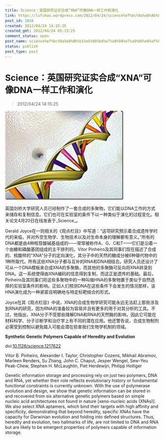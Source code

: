 ```yaml
---
title: Science：英国研究证实合成“XNA”可像DNA一样工作和演化
link: https://lufuhao.wordpress.com/2012/04/24/science%ef%bc%9a%e8%8b%b1%e5%9b%bd%e7%a0%94%e7%a9%b6%e8%af%81%e5%ae%9e%e5%90%88%e6%88%90xna%e5%8f%af%e5%83%8fdna%e4%b8%80%e6%a0%b7%e5%b7%a5%e4%bd%9c%e5%92%8c%e6%bc%94%e5%8c%96/
post_id: 1016
created: 2012/04/24 14:15:25
created_gmt: 2012/04/24 05:15:25
comment_status: open
post_name: science%ef%bc%9a%e8%8b%b1%e5%9b%bd%e7%a0%94%e7%a9%b6%e8%af%81%e5%ae%9e%e5%90%88%e6%88%90xna%e5%8f%af%e5%83%8fdna%e4%b8%80%e6%a0%b7%e5%b7%a5%e4%bd%9c%e5%92%8c%e6%bc%94%e5%8c%96
status: publish
post_type: post
---
```


# Science：英国研究证实合成“XNA”可像DNA一样工作和演化

> 2012/04/24 14:15:25

![20120424-141525-0001.jpg](/assets/images/20120424-141525-0001.jpg)

英国剑桥大学研究人员已经制作了一套合成的多聚物，它们能以DNA工作的方式来储存和复制信息。它们也可在实验室的条件下以一种类似于演化的过程变化。相关论文4月20日在线发表于_Science_。 

Gerald Joyce在一则相关的《观点栏目》中写道：“这项研究预示着合成遗传学时代的来临，并对外空生物学、生物技术以及对生命本身的理解都有意义。”所有的 DNA都是由4种核苷酸碱基组成的——常常被称作A、G、C和T——它们是沿着一个由糖和磷酸基团组成的主干排列的。Vitor Pinheiro及其同事们现在描述了合成的、核酸样的"XNA"分子的定向演化，其分子中的天然的糖成分被6种替代物中的1种所取代。所有这些XNA分子都与互补的RNA和DNA相结合。研究人员还设计了可从一个DNA模板来合成XNA的多聚酶，而其他的多聚酶可反向将XNA转录到DNA。这一系统使得由XNA编码的信息得到复制，而这正是遗传的基础。最后，Pinheiro及其同事们将这些多聚物中的一种叫做HNA的多聚物置于类似于自然选择的实验室条件的影响。正如人们预测DNA在这些条件下会发生的情况那样，该HNA演化成为一种紧密且明确地与特定标靶结合的形式。 

Joyce在其《观点栏目》中说，XNA的合成生物学研究可能永远无法赶上那些涉及到RNA的研究，因为RNA的准备较为容易并且有更多的用于对其分析的工具。不过，他指出，XNA分子不受那些降解DNA和RNA的天然酶的影响，因此它可能在材料科学、分子诊断学和治疗学上有不同的潜在应用。他还警告说，合成生物制剂必需受到控制以避免踏入可能会潜在损害我们生物学机制的领域。 

**Synthetic Genetic Polymers Capable of Heredity and Evolution**

doi:[10.1126/science.1217622](http://dx.doi.org/doi:10.1126/science.1217622)

Vitor B. Pinheiro, Alexander I. Taylor, Christopher Cozens, Mikhail Abramov, Marleen Renders, Su Zhang, John C. Chaput, Jesper Wengel, Sew-Yeu Peak-Chew, Stephen H. McLaughlin, Piet Herdewijn, Philipp Holliger 

Genetic information storage and processing rely on just two polymers, DNA and RNA, yet whether their role reflects evolutionary history or fundamental functional constraints is currently unknown. With the use of polymerase evolution and design, we show that genetic information can be stored in and recovered from six alternative genetic polymers based on simple nucleic acid architectures not found in nature [xeno-nucleic acids (XNAs)]. We also select XNA aptamers, which bind their targets with high affinity and specificity, demonstrating that beyond heredity, specific XNAs have the capacity for Darwinian evolution and folding into defined structures. Thus, heredity and evolution, two hallmarks of life, are not limited to DNA and RNA but are likely to be emergent properties of polymers capable of information storage.
